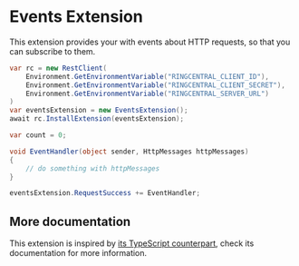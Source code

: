 # Events Extension

This extension provides your with events about HTTP requests, so that you can subscribe to them.

```cs
var rc = new RestClient(
    Environment.GetEnvironmentVariable("RINGCENTRAL_CLIENT_ID"),
    Environment.GetEnvironmentVariable("RINGCENTRAL_CLIENT_SECRET"),
    Environment.GetEnvironmentVariable("RINGCENTRAL_SERVER_URL")
)
var eventsExtension = new EventsExtension();
await rc.InstallExtension(eventsExtension);

var count = 0;

void EventHandler(object sender, HttpMessages httpMessages)
{
    // do something with httpMessages
}

eventsExtension.RequestSuccess += EventHandler;
```


## More documentation

This extension is inspired by [its TypeScript counterpart](https://github.com/ringcentral/ringcentral-extensible/tree/master/packages/extensions/events), check its documentation for more information.
